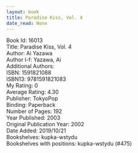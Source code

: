 ```yaml
---
layout: book
title: Paradise Kiss, Vol. 4
date_read: None
---
```


Book Id: 16013<br />
Title: Paradise Kiss, Vol. 4<br />
Author: Ai Yazawa<br />
Author l-f: Yazawa, Ai<br />
Additional Authors: <br />
ISBN: 1591821088<br />
ISBN13: 9781591821083<br />
My Rating: 0<br />
Average Rating: 4.30<br />
Publisher: TokyoPop<br />
Binding: Paperback<br />
Number of Pages: 192<br />
Year Published: 2003<br />
Original Publication Year: 2002<br />
Date Added: 2019/10/21<br />
Bookshelves: kupka-wstydu<br />
Bookshelves with positions: kupka-wstydu (#475)<br />

